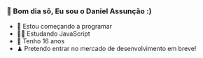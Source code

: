 ###  🖤 Bom dia sô, Eu sou o Daniel Assunção :)

- 🎈 Estou começando a programar
- 🐱‍👤 Estudando JavaScript
- 🍁 Tenho 16 anos
- ♟ Pretendo entrar no mercado de desenvolvimento em breve! 

